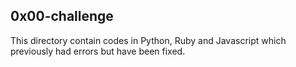 ## 0x00-challenge

This directory contain codes in Python, Ruby and Javascript which previously had errors but have been fixed.
